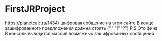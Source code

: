 # FirstJRProject
https://planetcalc.ru/1434/ шифровал собщение на этом сайте
В конце зашифрованного предлложения должна стоять ("." "!" "?") P.S Это фича
В консоль выводится массив возможных зашифрованных сообщений
